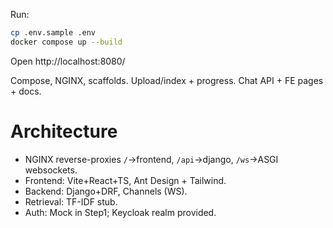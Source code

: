 Run:
```bash
cp .env.sample .env
docker compose up --build
```
Open http://localhost:8080/


Compose, NGINX, scaffolds.
Upload/index + progress.
Chat API + FE pages + docs.


# Architecture
- NGINX reverse-proxies `/`→frontend, `/api`→django, `/ws`→ASGI websockets.
- Frontend: Vite+React+TS, Ant Design + Tailwind.
- Backend: Django+DRF, Channels (WS).
- Retrieval: TF-IDF stub.
- Auth: Mock in Step1; Keycloak realm provided.
